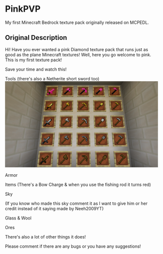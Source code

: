 # PinkPVP
My first Minecraft Bedrock texture pack originally released on MCPEDL.

## Original Description

Hi! Have you ever wanted a pink Diamond texture pack that runs just as good as the plane Minecraft textures! Well, here you go welcome to pink. This is my first texture pack!

Save your time and watch this!





Tools (there's also a Netherite short sword too)
![alt text](https://github.com/SwightsNotFound/PinkPVP/blob/main/Gallery/Tools.png?raw=true)





Armor





Items (There's a Bow Charge & when you use the fishing rod it turns red)





Sky 



(If you know who made this sky comment it as I want to give him or her credit instead of it saying made by Neeh2009YT)

Glass & Wool





Ores





There's also a lot of other things it does!

Please comment if there are any bugs or you have any suggestions! 
